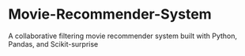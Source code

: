 # Movie-Recommender-System
A collaborative filtering movie recommender system built with Python, Pandas, and Scikit-surprise
